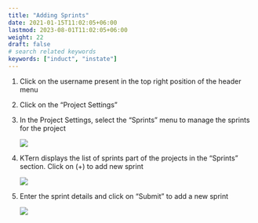 ```yaml
---
title: "Adding Sprints"
date: 2021-01-15T11:02:05+06:00
lastmod: 2023-08-01T11:02:05+06:00
weight: 22
draft: false
# search related keywords
keywords: ["induct", "instate"]
---
```


1. Click on the username present in the top right position of the header menu

2. Click on the “Project Settings”

3. In the Project Settings, select the “Sprints” menu to manage the sprints for the project

   ![](https://storage.googleapis.com/ktern-public-files/product-documentation/sprint-1.png)

4. KTern displays the list of sprints part of the projects in the “Sprints” section. Click on (+) to add new
   sprint

   ![](https://storage.googleapis.com/ktern-public-files/product-documentation/sprint-2.png)

5. Enter the sprint details and click on “Submit” to add a new sprint

   ![](https://storage.googleapis.com/ktern-public-files/product-documentation/sprint-3.png)
